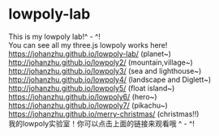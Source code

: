 # lowpoly-lab
This is my lowpoly lab!^ - ^!</br>
You can see all my three.js lowpoly works here!</br>
https://johanzhu.github.io/lowpoly-lab/  (planet~)</br>
http://johanzhu.github.io/lowpoly2/ (mountain,village~)</br>
http://johanzhu.github.io/lowpoly3/ (sea and lighthouse~) </br>
http://johanzhu.github.io/lowpoly4/ (landscape and Diglett~)</br>
http://johanzhu.github.io/lowpoly5/ (float island~)</br>
https://johanzhu.github.io/lowpoly6/ (hero~)</br>
https://johanzhu.github.io/lowpoly7/ (pikachu~)</br>
https://johanzhu.github.io/merry-christmas/ (christmas!!) </br>
我的lowpoly实验室！你可以点击上面的链接来观看哦 ^ - ^!

